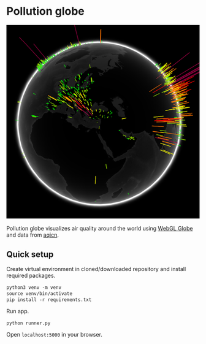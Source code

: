 # Pollution globe

![Working pollution globe image](globe.png)

Pollution globe visualizes air quality around the world using
[WebGL Globe](https://experiments.withgoogle.com/chrome/globe) and data from
[aqicn](http://aqicn.org/).

## Quick setup

Create virtual environment in cloned/downloaded repository and install required packages.

```
python3 venv -m venv
source venv/bin/activate
pip install -r requirements.txt
```

Run app.

```
python runner.py
```


Open `localhost:5000` in your browser.
